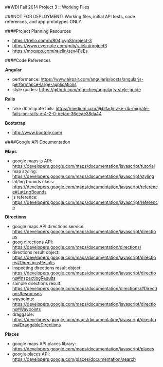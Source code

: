 ##WDI Fall 2014 Project 3 :: Working Files

###NOT FOR DEPLOYMENT!
Working files, initial API tests, code references, and app prototypes ONLY.


####Project Planning Resources
* https://trello.com/b/R04jcypS/project-3
* https://www.evernote.com/pub/raielin/project3
* https://moqups.com/raielin/zev4FeEs


####Code References

**Angular**
* performance: https://www.airpair.com/angularjs/posts/angularjs-performance-large-applications
* style guides: https://github.com/mgechev/angularjs-style-guide

**Rails**
* rake db:migrate fails: https://medium.com/@bitadj/rake-db-migrate-fails-on-rails-v-4-2-0-betax-36ceae38da44

**Bootstrap**
* http://www.bootply.com/


####Google API Documentation

**Maps**
* google maps js API: https://developers.google.com/maps/documentation/javascript/tutorial
* map styling: https://developers.google.com/maps/documentation/javascript/styling
* lat/lng bounds class: https://developers.google.com/maps/documentation/javascript/reference#LatLngBounds
* js reference: https://developers.google.com/maps/documentation/javascript/reference

**Directions**
* google maps API directions service: https://developers.google.com/maps/documentation/javascript/directions
* goog directions API: https://developers.google.com/maps/documentation/directions/
* directions result object: https://developers.google.com/maps/documentation/javascript/directions#DirectionsResults
* inspecting directions result object: https://developers.google.com/maps/documentation/javascript/directions#InspectingResults
* sample directions result: https://developers.google.com/maps/documentation/directions/#DirectionsResponses
* waypoints: https://developers.google.com/maps/documentation/javascript/directions#Waypoints
* draggable: https://developers.google.com/maps/documentation/javascript/directions#DraggableDirections

**Places**
* google maps API places library: https://developers.google.com/maps/documentation/javascript/places
* google places API: https://developers.google.com/places/documentation/search


